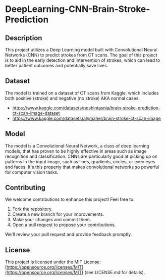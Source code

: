 # DeepLearning-CNN-Brain-Stroke-Prediction

## Description
This project utilizes a Deep Learning model built with Convolutional Neural Networks (CNN) to predict strokes from CT scans. The goal of this project is to aid in the early detection and intervention of strokes, which can lead to better patient outcomes and potentially save lives.

## Dataset
The model is trained on a dataset of CT scans from Kaggle, which includes both positive (stroke) and negative (no stroke) AKA normal cases.
- https://www.kaggle.com/datasets/noshintasnia/brain-stroke-prediction-ct-scan-image-dataset
- https://www.kaggle.com/datasets/alymaher/brain-stroke-ct-scan-image

## Model
The model is a Convolutional Neural Network, a class of deep learning models, that has proven to be highly effective in areas such as image recognition and classification. CNNs are particularly good at picking up on patterns in the input image, such as lines, gradients, circles, or even eyes and faces. It's this property that makes convolutional networks so powerful for computer vision tasks.

## Contributing

We welcome contributions to enhance this project! Feel free to:

1. Fork the repository.
2. Create a new branch for your improvements.
3. Make your changes and commit them.
4. Open a pull request to propose your contributions.

We'll review your pull request and provide feedback promptly.

## License

This project is licensed under the MIT License: [https://opensource.org/licenses/MIT](https://opensource.org/licenses/MIT) (see LICENSE.md for details).

